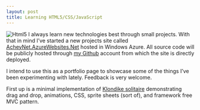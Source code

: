 ```yaml
---
layout: post
title: Learning HTML5/CSS/JavaScript
---
```


![Html5](http://achey.net/images/html5.png) I always learn new technologies best through small projects.  With that in mind I’ve started a new projects site called [AcheyNet.AzureWebsites.Net](http://AcheyNet.AzureWebsites.Net) hosted in Windows Azure.  All source code will be publicly hosted through [my Github](https://github.com/damonachey/AcheyNet) account from which the site is directly deployed.

I intend to use this as a portfolio page to showcase some of the things I’ve been experimenting with lately.  Feedback is very welcome.

First up is a minimal implementation of [Klondike solitaire](http://acheynet.azurewebsites.net/klondike/) demonstrating drag and drop, animations, CSS, sprite sheets (sort of), and framework free MVC pattern.
